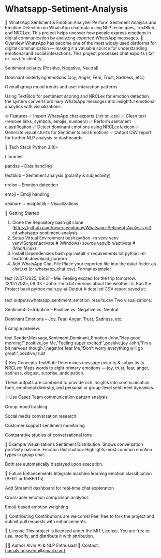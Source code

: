 # Whatsapp-Setiment-Analysis
🧠 WhatsApp Sentiment &amp; Emotion Analyzer Perform Sentiment Analysis and Emotion Detection on WhatsApp chat data using NLP techniques, TextBlob, and NRCLex. This project helps uncover how people express emotions in digital communication by analyzing exported WhatsApp messages.
📖 Overview
WhatsApp has become one of the most widely used platforms for digital communication — making it a valuable source for understanding emotional and social interactions.
This project processes chat exports (.txt or .csv) to identify:

Sentiment polarity (Positive, Negative, Neutral)

Dominant underlying emotions (Joy, Anger, Fear, Trust, Sadness, etc.)

Overall group mood trends and user interaction patterns

Using TextBlob for sentiment scoring and NRCLex for emotion detection, the system converts ordinary WhatsApp messages into insightful emotional analytics with visualizations.

⚙️ Features
✅ Import WhatsApp chat exports (.txt or .csv)
✅ Clean text (remove links, symbols, emojis, numbers)
✅ Perform sentiment classification
✅ Detect dominant emotions using NRCLex lexicon
✅ Generate visual charts for Sentiments and Emotions
✅ Output CSV report for further NLP analysis or dashboards

🧩 Tech Stack
Python 3.10+

Libraries:

pandas – Data handling

textblob – Sentiment analysis (polarity & subjectivity)

nrclex – Emotion detection

emoji – Emoji handling

seaborn + matplotlib – Visualizations

🚀 Getting Started
1. Clone the Repository
bash
git clone (https://github.com/neverseentoday/Whatsapp-Setiment-Analysis.git)
cd whatsapp-sentiment-analysis
2. Setup Virtual Environment
bash
python -m venv venv
venv\Scripts\activate    # (Windows)
source venv/bin/activate # (Mac/Linux)
3. Install Dependencies
bash
pip install -r requirements.txt
python -m textblob.download_corpora
4. Add WhatsApp Chat File
Place your exported file into the data/ folder as chat.txt (or whatsapp_chat.csv).
Format example:

text
12/07/2025, 09:31 - Me: Feeling excited for the trip tomorrow.
12/07/2025, 09:33 - John: I’m a bit nervous about the weather.
5. Run the Project
bash
python main.py
📊 Output
A detailed CSV report saved at:

text
outputs/whatsapp_sentiment_emotion_results.csv
Two visualizations:

Sentiment Distribution – Positive vs. Negative vs. Neutral

Dominant Emotions – Joy, Fear, Anger, Trust, Sadness, etc.

Example preview:

text
Sender,Message,Sentiment,Dominant_Emotion
John,"Hey good morning!",positive,joy
Me,"Feeling super excited!",positive,joy
John,"I'm a bit nervous though.",negative,fear
Me,"Don't worry everything will go great!",positive,trust

🧠 Key Concepts
TextBlob: Determines message polarity & subjectivity.
NRCLex: Maps words to eight primary emotions — joy, trust, fear, anger, sadness, disgust, surprise, anticipation.

These outputs are combined to provide rich insights into communication tone, emotional diversity, and personal or group-level sentiment dynamics.

💡 Use Cases
Team communication pattern analysis

Group mood tracking

Social media conversation research

Customer support sentiment monitoring

Comparative studies of conversational tone

🧾 Example Visualizations
Sentiment Distribution:
Shows conversation positivity balance.
Emotion Distribution:
Highlights most common emotion types in group chat.

Both are automatically displayed upon execution.

🧪 Future Enhancements
Integrate machine learning emotion classification (BERT or RoBERTa)

Add Streamlit dashboard for real-time chat exploration

Cross-user emotion comparison analytics

Emoji-based emotion weighting

🙌 Contributing
Contributions are welcome! Feel free to fork the project and submit pull requests with enhancements.

📜 License
This project is licensed under the MIT License.
You are free to use, modify, and distribute it with attribution.

👨‍💻 Author
Alvin
AI & NLP Enthusiast
📧 Contact: [iamalvinnjoseph@gmail.com]
